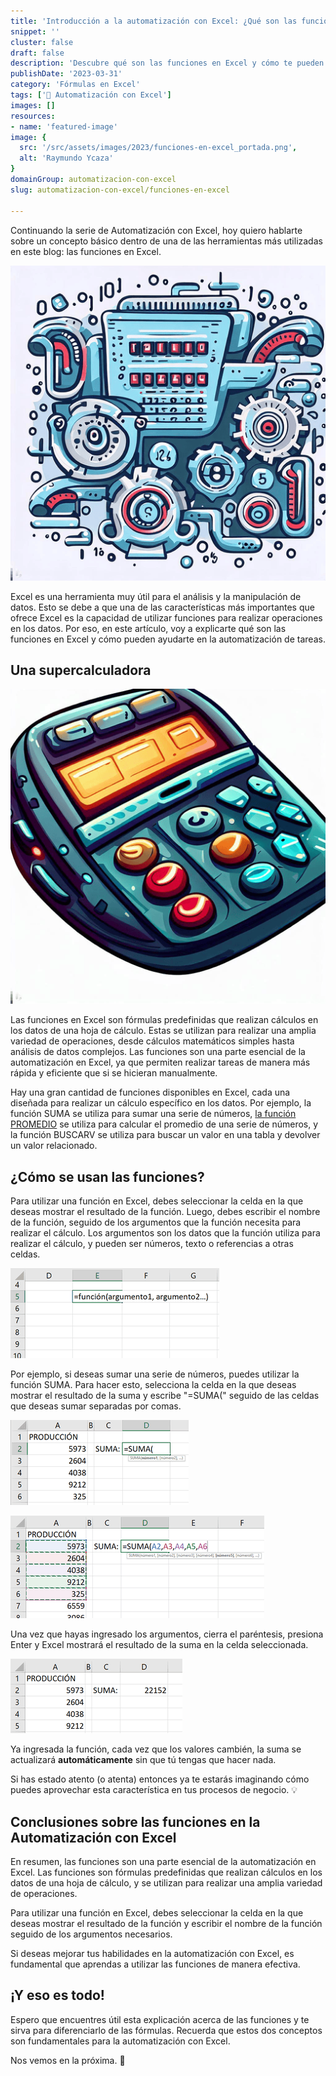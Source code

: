 ```yaml
---
title: 'Introducción a la automatización con Excel: ¿Qué son las funciones?'
snippet: ''
cluster: false
draft: false 
description: 'Descubre qué son las funciones en Excel y cómo te pueden ayudar a realizar cálculos y análisis más precisos.'
publishDate: '2023-03-31'
category: 'Fórmulas en Excel'
tags: ['🤖 Automatización con Excel']
images: []
resources: 
- name: 'featured-image'
image: {
  src: '/src/assets/images/2023/funciones-en-excel_portada.png',
  alt: 'Raymundo Ycaza'
}
domainGroup: automatizacion-con-excel
slug: automatizacion-con-excel/funciones-en-excel

---
```


Continuando la serie de Automatización con Excel, hoy quiero hablarte sobre un concepto básico dentro de una de las herramientas más utilizadas en este blog: las funciones en Excel.

![](images/BING23-089F3TN.png)

Excel es una herramienta muy útil para el análisis y la manipulación de datos. Esto se debe a que una de las características más importantes que ofrece Excel es la capacidad de utilizar funciones para realizar operaciones en los datos. Por eso, en este artículo, voy a explicarte qué son las funciones en Excel y cómo pueden ayudarte en la automatización de tareas.

## Una supercalculadora

![](images/BING23-089UJL9.png)

Las funciones en Excel son fórmulas predefinidas que realizan cálculos en los datos de una hoja de cálculo. Estas se utilizan para realizar una amplia variedad de operaciones, desde cálculos matemáticos simples hasta análisis de datos complejos. Las funciones son una parte esencial de la automatización en Excel, ya que permiten realizar tareas de manera más rápida y eficiente que si se hicieran manualmente.

Hay una gran cantidad de funciones disponibles en Excel, cada una diseñada para realizar un cálculo específico en los datos. Por ejemplo, la función SUMA se utiliza para sumar una serie de números, [la función PROMEDIO](https://raymundoycaza.com/funcion-promedio-en-excel/2804/) se utiliza para calcular el promedio de una serie de números, y la función BUSCARV se utiliza para buscar un valor en una tabla y devolver un valor relacionado.

## ¿Cómo se usan las funciones?

Para utilizar una función en Excel, debes seleccionar la celda en la que deseas mostrar el resultado de la función. Luego, debes escribir el nombre de la función, seguido de los argumentos que la función necesita para realizar el cálculo. Los argumentos son los datos que la función utiliza para realizar el cálculo, y pueden ser números, texto o referencias a otras celdas.

![Automatización con Excel](images/RYIMG23-089C2BY.png)

Por ejemplo, si deseas sumar una serie de números, puedes utilizar la función SUMA. Para hacer esto, selecciona la celda en la que deseas mostrar el resultado de la suma y escribe "=SUMA(" seguido de las celdas que deseas sumar separadas por comas.

![Automatización con Excel](images/RYIMG23-089E6TH.png)

![Automatización con Excel](images/RYIMG23-089G77Z.png)

Una vez que hayas ingresado los argumentos, cierra el paréntesis, presiona Enter y Excel mostrará el resultado de la suma en la celda seleccionada.

![Automatización con Excel](images/RYIMG23-089RCZT.png)

Ya ingresada la función, cada vez que los valores cambién, la suma se actualizará **automáticamente** sin que tú tengas que hacer nada.

Si has estado atento (o atenta) entonces ya te estarás imaginando cómo puedes aprovechar esta característica en tus procesos de negocio. 💡

## Conclusiones sobre las funciones en la Automatización con Excel

En resumen, las funciones son una parte esencial de la automatización en Excel. Las funciones son fórmulas predefinidas que realizan cálculos en los datos de una hoja de cálculo, y se utilizan para realizar una amplia variedad de operaciones.

Para utilizar una función en Excel, debes seleccionar la celda en la que deseas mostrar el resultado de la función y escribir el nombre de la función seguido de los argumentos necesarios.

Si deseas mejorar tus habilidades en la automatización con Excel, es fundamental que aprendas a utilizar las funciones de manera efectiva.

## ¡Y eso es todo!

Espero que encuentres útil esta explicación acerca de las funciones y te sirva para diferenciarlo de las fórmulas. Recuerda que estos dos conceptos son fundamentales para la automatización con Excel.

Nos vemos en la próxima. 🎯
